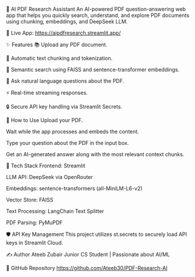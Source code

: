 📄 AI PDF Research Assistant
An AI-powered PDF question-answering web app that helps you quickly search, understand, and explore PDF documents using chunking, embeddings, and DeepSeek LLM.

🚀 Live App: https://aipdfresearch.streamlit.app/

✨ Features
📚 Upload any PDF document.

🧩 Automatic text chunking and tokenization.

🧠 Semantic search using FAISS and sentence-transformer embeddings.

💬 Ask natural language questions about the PDF.

⚡ Real-time streaming responses.

🔒 Secure API key handling via Streamlit Secrets.

📂 How to Use
Upload your PDF.

Wait while the app processes and embeds the content.

Type your question about the PDF in the input box.

Get an AI-generated answer along with the most relevant context chunks.

🔧 Tech Stack
Frontend: Streamlit

LLM API: DeepSeek via OpenRouter

Embeddings: sentence-transformers (all-MiniLM-L6-v2)

Vector Store: FAISS

Text Processing: LangChain Text Splitter

PDF Parsing: PyMuPDF

🛡 API Key Management
This project utilizes st.secrets to securely load API keys in Streamlit Cloud.

✍️ Author
Ateeb Zubair
Junior CS Student | Passionate about AI/ML 

🔗 GitHub Repository
https://github.com/Ateeb30/PDF-Research-AI

